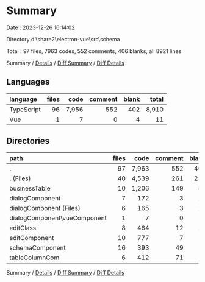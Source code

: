 # Summary

Date : 2023-12-26 16:14:02

Directory d:\\share2\\electron-vue\\src\\schema

Total : 97 files,  7963 codes, 552 comments, 406 blanks, all 8921 lines

Summary / [Details](details.md) / [Diff Summary](diff.md) / [Diff Details](diff-details.md)

## Languages
| language | files | code | comment | blank | total |
| :--- | ---: | ---: | ---: | ---: | ---: |
| TypeScript | 96 | 7,956 | 552 | 402 | 8,910 |
| Vue | 1 | 7 | 0 | 4 | 11 |

## Directories
| path | files | code | comment | blank | total |
| :--- | ---: | ---: | ---: | ---: | ---: |
| . | 97 | 7,963 | 552 | 406 | 8,921 |
| . (Files) | 40 | 4,539 | 261 | 259 | 5,059 |
| businessTable | 10 | 1,206 | 149 | 46 | 1,401 |
| dialogComponent | 7 | 172 | 3 | 25 | 200 |
| dialogComponent (Files) | 6 | 165 | 3 | 21 | 189 |
| dialogComponent\\vueComponent | 1 | 7 | 0 | 4 | 11 |
| editClass | 8 | 464 | 12 | 27 | 503 |
| editComponent | 10 | 777 | 7 | 19 | 803 |
| schemaComponent | 16 | 393 | 49 | 16 | 458 |
| tableColumnCom | 6 | 412 | 71 | 14 | 497 |

Summary / [Details](details.md) / [Diff Summary](diff.md) / [Diff Details](diff-details.md)